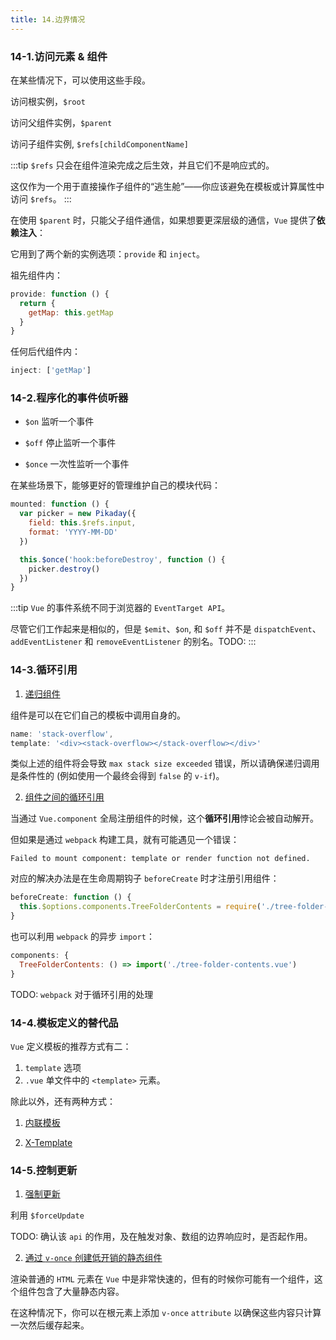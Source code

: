 ```yaml
---
title: 14.边界情况
---
```


### 14-1.访问元素 & 组件

在某些情况下，可以使用这些手段。

访问根实例，`$root`

访问父组件实例，`$parent`

访问子组件实例, `$refs[childComponentName]`

:::tip
`$refs` 只会在组件渲染完成之后生效，并且它们不是响应式的。

这仅作为一个用于直接操作子组件的“逃生舱”——你应该避免在模板或计算属性中访问 `$refs`。
:::

在使用 `$parent` 时，只能父子组件通信，如果想要更深层级的通信，`Vue` 提供了**依赖注入**：

它用到了两个新的实例选项：`provide` 和 `inject`。

祖先组件内：

```js
provide: function () {
  return {
    getMap: this.getMap
  }
}
```

任何后代组件内：

```js
inject: ['getMap']
```

### 14-2.程序化的事件侦听器

- `$on` 监听一个事件

- `$off` 停止监听一个事件

- `$once` 一次性监听一个事件

在某些场景下，能够更好的管理维护自己的模块代码：

```js
mounted: function () {
  var picker = new Pikaday({
    field: this.$refs.input,
    format: 'YYYY-MM-DD'
  })

  this.$once('hook:beforeDestroy', function () {
    picker.destroy()
  })
}
```

:::tip
`Vue` 的事件系统不同于浏览器的 `EventTarget API`。

尽管它们工作起来是相似的，但是 `$emit`、`$on`, 和 `$off` 并不是 `dispatchEvent`、`addEventListener` 和 `removeEventListener` 的别名。TODO:
:::

### 14-3.循环引用

1. [递归组件](https://cn.vuejs.org/v2/guide/components-edge-cases.html#%E9%80%92%E5%BD%92%E7%BB%84%E4%BB%B6)

组件是可以在它们自己的模板中调用自身的。

```js
name: 'stack-overflow',
template: '<div><stack-overflow></stack-overflow></div>'
```

类似上述的组件将会导致 `max stack size exceeded` 错误，所以请确保递归调用是条件性的 (例如使用一个最终会得到 `false` 的 `v-if`)。

2. [组件之间的循环引用](https://cn.vuejs.org/v2/guide/components-edge-cases.html#%E7%BB%84%E4%BB%B6%E4%B9%8B%E9%97%B4%E7%9A%84%E5%BE%AA%E7%8E%AF%E5%BC%95%E7%94%A8)

当通过 `Vue.component` 全局注册组件的时候，这个**循环引用**悖论会被自动解开。

但如果是通过 `webpack` 构建工具，就有可能遇见一个错误：

```
Failed to mount component: template or render function not defined.
```

对应的解决办法是在生命周期钩子 `beforeCreate` 时才注册引用组件：

```js
beforeCreate: function () {
  this.$options.components.TreeFolderContents = require('./tree-folder-contents.vue').default
}
```

也可以利用 `webpack` 的异步 `import`：

```js
components: {
  TreeFolderContents: () => import('./tree-folder-contents.vue')
}
```

TODO: `webpack` 对于循环引用的处理

### 14-4.模板定义的替代品

`Vue` 定义模板的推荐方式有二：

1. `template` 选项
2. `.vue` 单文件中的 `<template>` 元素。 

除此以外，还有两种方式：

1. [内联模板](https://cn.vuejs.org/v2/guide/components-edge-cases.html#%E5%86%85%E8%81%94%E6%A8%A1%E6%9D%BF)

2. [X-Template](https://cn.vuejs.org/v2/guide/components-edge-cases.html#X-Template)

### 14-5.控制更新

1. [强制更新](https://cn.vuejs.org/v2/guide/components-edge-cases.html#%E5%BC%BA%E5%88%B6%E6%9B%B4%E6%96%B0)

利用 `$forceUpdate`

TODO: 确认该 `api` 的作用，及在触发对象、数组的边界响应时，是否起作用。


2. [通过 `v-once` 创建低开销的静态组件](https://cn.vuejs.org/v2/guide/components-edge-cases.html#%E9%80%9A%E8%BF%87-v-once-%E5%88%9B%E5%BB%BA%E4%BD%8E%E5%BC%80%E9%94%80%E7%9A%84%E9%9D%99%E6%80%81%E7%BB%84%E4%BB%B6)

渲染普通的 `HTML` 元素在 `Vue` 中是非常快速的，但有的时候你可能有一个组件，这个组件包含了大量静态内容。

在这种情况下，你可以在根元素上添加 `v-once` `attribute` 以确保这些内容只计算一次然后缓存起来。
